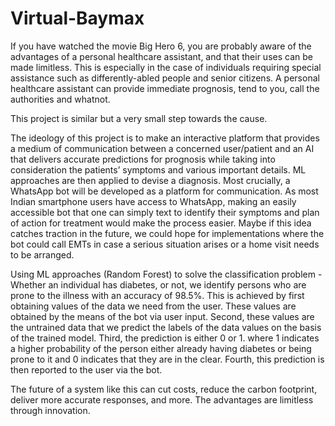 # Virtual-Baymax

If you have watched the movie Big Hero 6, you are probably aware of the advantages of a personal healthcare assistant, and that their uses can be made limitless. This is especially in the case of individuals requiring special assistance such as differently-abled people and senior citizens. A personal healthcare assistant can provide immediate prognosis, tend to you, call the authorities and whatnot.

This project is similar but a very small step towards the cause.

The ideology of this project is to make an interactive platform that provides a medium of communication between a concerned user/patient and an AI that delivers accurate predictions for prognosis while taking into consideration the patients’ symptoms and various important details. ML approaches are then applied to devise a diagnosis. Most crucially, a WhatsApp bot will be developed as a platform for communication. As most Indian smartphone users have access to WhatsApp, making an easily accessible bot that one can simply text to identify their symptoms and plan of action for treatment would make the process easier. Maybe if this idea catches traction in the future, we could hope for implementations where the bot could call EMTs in case a serious situation arises or a home visit needs to be arranged.

Using ML approaches (Random Forest) to solve the classification problem - Whether an individual has diabetes, or not, we identify persons who are prone to the illness with an accuracy of 98.5%. This is achieved by first obtaining values of the data we need from the user. These values are obtained by the means of the bot via user input. Second, these values are the untrained data that we predict the labels of the data values on the basis of the trained model. Third, the prediction is either 0 or 1. where 1 indicates a higher probability of the person either already having diabetes or being prone to it and 0 indicates that they are in the clear. Fourth, this prediction is then reported to the user via the bot.

The future of a system like this can cut costs, reduce the carbon footprint, deliver more accurate responses, and more. The advantages are limitless through innovation.
